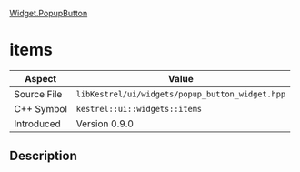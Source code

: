 [Widget.PopupButton](index)
# items
| Aspect | Value |
| --- | --- |
| Source File | `libKestrel/ui/widgets/popup_button_widget.hpp` |
| C++ Symbol | `kestrel::ui::widgets::items` |
| Introduced | Version 0.9.0 |
## Description

